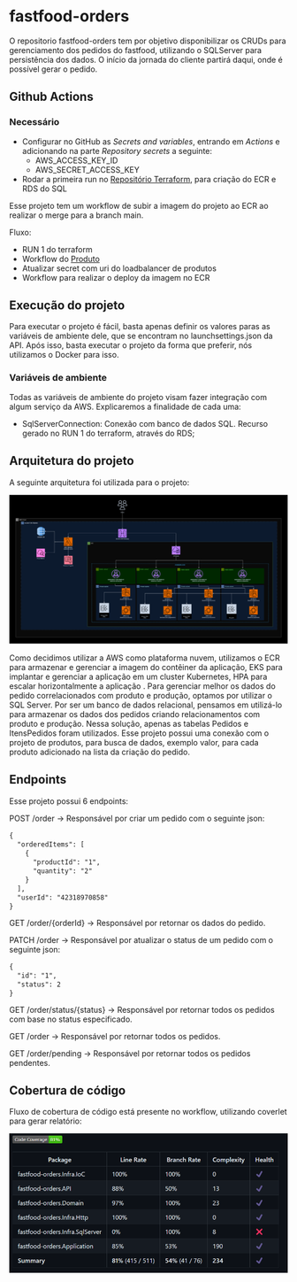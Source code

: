 # fastfood-orders

O repositorio fastfood-orders tem por objetivo disponibilizar os CRUDs para gerenciamento dos pedidos do fastfood, utilizando o SQLServer para persistência dos dados.
O início da jornada do cliente partirá daqui, onde é possível gerar o pedido.

## Github Actions
### Necessário
* Configurar no GitHub as *Secrets and variables*, entrando em *Actions* e adicionando na parte *Repository secrets* a seguinte:
  * AWS_ACCESS_KEY_ID 
  * AWS_SECRET_ACCESS_KEY
* Rodar a primeira run no [Repositório Terraform](https://github.com/pos-4soat/fastfood-infra), para criação do ECR e RDS do SQL

Esse projeto tem um workflow de subir a imagem do projeto ao ECR ao realizar o merge para a branch main.

Fluxo:
* RUN 1 do terraform
* Workflow do [Produto](https://github.com/pos-4soat/fastfood-products?tab=readme-ov-file)
* Atualizar secret com uri do loadbalancer de produtos
* Workflow para realizar o deploy da imagem no ECR

## Execução do projeto
Para executar o projeto é fácil, basta apenas definir os valores paras as variáveis de ambiente dele, que se encontram no launchsettings.json da API.
Após isso, basta executar o projeto da forma que preferir, nós utilizamos o Docker para isso.

### Variáveis de ambiente
Todas as variáveis de ambiente do projeto visam fazer integração com algum serviço da AWS. Explicaremos a finalidade de cada uma:

- SqlServerConnection: Conexão com banco de dados SQL. Recurso gerado no RUN 1 do terraform, através do RDS;

## Arquitetura do projeto
A seguinte arquitetura foi utilizada para o projeto:

![Texto Alternativo](./images/ArqMS.png)

Como decidimos utilizar a AWS como plataforma nuvem, utilizamos o ECR para armazenar e gerenciar a imagem do contêiner da aplicação, EKS para implantar e gerenciar a aplicação em um cluster Kubernetes, HPA para escalar horizontalmente a aplicação . 
Para gerenciar melhor os dados do pedido correlacionados com produto e produção, optamos por utilizar o SQL Server. Por ser um banco de dados relacional, pensamos em utilizá-lo para armazenar os dados dos pedidos criando relacionamentos com produto e produção. Nessa solução, apenas as tabelas Pedidos e ItensPedidos foram utilizados.
Esse projeto possui uma conexão com o projeto de produtos, para busca de dados, exemplo valor, para cada produto adicionado na lista da criação do pedido.

## Endpoints

Esse projeto possui 6 endpoints:

POST /order -> Responsável por criar um pedido com o seguinte json:
```
{
  "orderedItems": [
    {
      "productId": "1",
      "quantity": "2"
    }
  ],
  "userId": "42318970858"
}
```

GET /order/{orderId} -> Responsável por retornar os dados do pedido.

PATCH /order -> Responsável por atualizar o status de um pedido com o seguinte json:
```
{
  "id": "1",
  "status": 2
}
```

GET /order/status/{status} -> Responsável por retornar todos os pedidos com base no status especificado.

GET /order -> Responsável por retornar todos os pedidos.

GET /order/pending -> Responsável por retornar todos os pedidos pendentes.

## Cobertura de código
Fluxo de cobertura de código está presente no workflow, utilizando coverlet para gerar relatório:

![CoberturaCodigo](./images/CoberturaCodigo.png)
